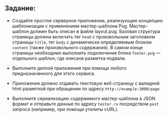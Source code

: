 Задание:
---

- Создайте простое серверное приложение, реализующее концепцию шаблонизации с применением мастер-шаблона Pug. 
  Мастер-шаблон должен быть описан в файле layout.pug. Базовая структура страницы должна включать тег ```head``` с 
  произвольным 
  заголовком страницы 
  ```title```, 
  тег ```body``` с динамически определяемым блоком ```content``` (также произвольного содержания). В самом конце 
  страницы 
  необходимо 
  выполнить подключение блока ```footer.pug``` — отдельного шаблон, где описана разметка подвала.
  
- Выполните деплой приложения при помощи любого предназначенного для этого сервиса.

- Приложение должно отдавать текстовую веб-страницу с валидной html разметкой при обращении по адресу 
  ```http://example:3000/page```
  
- Выполните сериализацию содержимого мастер-шаблона в JSON формат и отправьте данные по адресу ```tester.ru``` 
  посредством ```post``` запроса (например, при помощи утилиты cURL).



